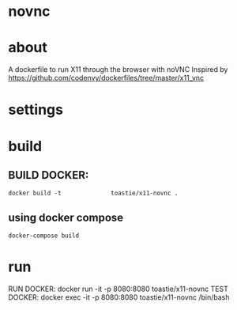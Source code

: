 novnc
=================================

# about
A dockerfile to run X11 through the browser with noVNC
Inspired by
https://github.com/codenvy/dockerfiles/tree/master/x11_vnc


# settings

# build
## BUILD DOCKER:
    docker build -t              toastie/x11-novnc .

## using docker compose
    docker-compose build

# run
RUN DOCKER:	docker run  -it -p 8080:8080 toastie/x11-novnc
TEST DOCKER:	docker exec -it -p 8080:8080 toastie/x11-novnc /bin/bash
